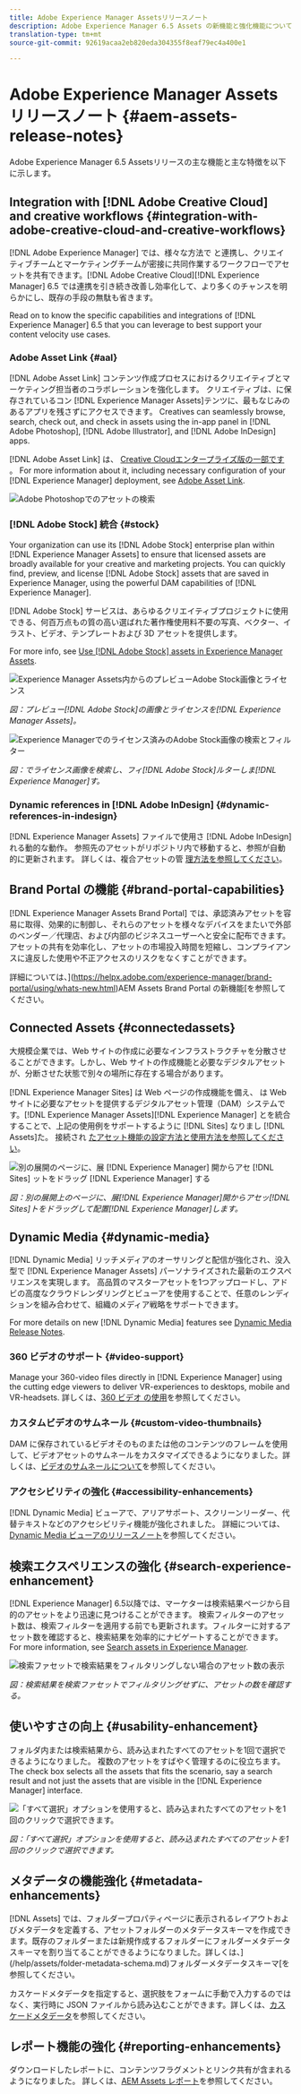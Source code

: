 ```yaml
---
title: Adobe Experience Manager Assetsリリースノート
description: Adobe Experience Manager 6.5 Assets の新機能と強化機能について説明します。
translation-type: tm+mt
source-git-commit: 92619acaa2eb820eda304355f8eaf79ec4a400e1

---
```



# Adobe Experience Manager Assetsリリースノート {#aem-assets-release-notes}

Adobe Experience Manager 6.5 Assetsリリースの主な機能と主な特徴を以下に示します。

## Integration with [!DNL Adobe Creative Cloud] and creative workflows {#integration-with-adobe-creative-cloud-and-creative-workflows}

[!DNL Adobe Experience Manager] では、様々な方法で と連携し、クリエイティブチームとマーケティングチームが密接に共同作業するワークフローでアセットを共有できます。[!DNL Adobe Creative Cloud][!DNL Experience Manager] 6.5 では連携を引き続き改善し効率化して、より多くのチャンスを明らかにし、既存の手段の無駄も省きます。

Read on to know the specific capabilities and integrations of [!DNL Experience Manager] 6.5 that you can leverage to best support your content velocity use cases.

### Adobe Asset Link {#aal}

[!DNL Adobe Asset Link] コンテンツ作成プロセスにおけるクリエイティブとマーケティング担当者のコラボレーションを強化します。 クリエイティブは、に保存されているコン [!DNL Experience Manager Assets]テンツに、最もなじみのあるアプリを残さずにアクセスできます。 Creatives can seamlessly browse, search, check out, and check in assets using the in-app panel in [!DNL Adobe Photoshop], [!DNL Adobe Illustrator], and [!DNL Adobe InDesign] apps.

[!DNL Adobe Asset Link] は、 [Creative Cloudエンタープライズ版の一部です](https://www.adobe.com/creativecloud/business/enterprise.html) 。 For more information about it, including necessary configuration of your [!DNL Experience Manager] deployment, see [Adobe Asset Link](https://helpx.adobe.com/enterprise/using/adobe-asset-link.html).

![Adobe Photoshopでのアセットの検索](assets/asset_search_photoshop.png)

### [!DNL Adobe Stock] 統合 {#stock}

Your organization can use its [!DNL Adobe Stock] enterprise plan within [!DNL Experience Manager Assets] to ensure that licensed assets are broadly available for your creative and marketing projects. You can quickly find, preview, and license [!DNL Adobe Stock] assets that are saved in Experience Manager, using the powerful DAM capabilities of [!DNL Experience Manager].

[!DNL Adobe Stock] サービスは、あらゆるクリエイティブプロジェクトに使用できる、何百万点もの質の高い選ばれた著作権使用料不要の写真、ベクター、イラスト、ビデオ、テンプレートおよび 3D アセットを提供します。

For more info, see [Use [!DNL Adobe Stock] assets in Experience Manager Assets](/help/assets/aem-assets-adobe-stock.md).

![Experience Manager Assets内からのプレビューAdobe Stock画像とライセンス](assets/stock_image_preview_license_options.png)

*図：プレビュー[!DNL Adobe Stock]の画像とライセンスを[!DNL Experience Manager Assets]。*

![Experience Managerでのライセンス済みのAdobe Stock画像の検索とフィルター](assets/aem-search-filters2.jpg)

*図：でライセンス画像を検索し、フィ[!DNL Adobe Stock]ルターしま[!DNL Experience Manager]す。*

### Dynamic references in [!DNL Adobe InDesign] {#dynamic-references-in-indesign}

[!DNL Experience Manager Assets] ファイルで使用さ [!DNL Adobe InDesign] れる動的な動作。 参照先のアセットがリポジトリ内で移動すると、参照が自動的に更新されます。 詳しくは、複合アセットの管 [理方法を参照してください](/help/assets/managing-linked-subassets.md)。

## Brand Portal の機能 {#brand-portal-capabilities}

[!DNL Experience Manager Assets Brand Portal] では、承認済みアセットを容易に取得、効果的に制御し、それらのアセットを様々なデバイスをまたいで外部のベンダー／代理店、および内部のビジネスユーザーへと安全に配布できます。アセットの共有を効率化し、アセットの市場投入時間を短縮し、コンプライアンスに違反した使用や不正アクセスのリスクをなくすことができます。

詳細については、](https://helpx.adobe.com/experience-manager/brand-portal/using/whats-new.html)AEM Assets Brand Portal の新機能[を参照してください。

## Connected Assets {#connectedassets}

大規模企業では、Web サイトの作成に必要なインフラストラクチャを分散させることができます。しかし、Web サイトの作成機能と必要なデジタルアセットが、分断させた状態で別々の場所に存在する場合があります。

[!DNL Experience Manager Sites] は Web ページの作成機能を備え、 は Web サイトに必要なアセットを提供するデジタルアセット管理（DAM）システムです。[!DNL Experience Manager Assets][!DNL Experience Manager] とを統合することで、上記の使用例をサポートするように [!DNL Sites] なりまし [!DNL Assets]た。 接続され [たアセット機能の設定方法と使用方法を参照してください](/help/assets/use-assets-across-connected-assets-instances.md)。

![別の展開のページに、展 [!DNL Experience Manager] 開からアセ [!DNL Sites] ットをドラッグ [!DNL Experience Manager] する](assets/connected-assets-drag-and-drop-only.gif)

*図：別の展開上のページに、展[!DNL Experience Manager]開からアセッ[!DNL Sites]トをドラッグして配置[!DNL Experience Manager]します。*

## Dynamic Media {#dynamic-media}

[!DNL Dynamic Media] リッチメディアのオーサリングと配信が強化され、没入型で [!DNL Experience Manager Assets] パーソナライズされた最新のエクスペリエンスを実現します。 高品質のマスターアセットを1つアップロードし、アドビの高度なクラウドレンダリングとビューアを使用することで、任意のレンディションを組み合わせて、組織のメディア戦略をサポートできます。

For more details on new [!DNL Dynamic Media] features see [Dynamic Media Release Notes](https://marketing.adobe.com/resources/help/en_US/s7/release_notes/).

### 360 ビデオのサポート {#video-support}

Manage your 360-video files directly in [!DNL Experience Manager] using the cutting edge viewers to deliver VR-experiences to desktops, mobile and VR-headsets. 詳しくは、[360 ビデオ の使用](/help/assets/360-video.md)を参照してください。

### カスタムビデオのサムネール {#custom-video-thumbnails}

DAM に保存されているビデオそのものまたは他のコンテンツのフレームを使用して、ビデオアセットのサムネールをカスタマイズできるようになりました。詳しくは、[ビデオのサムネールについて](/help/assets/video.md#about-video-thumbnails-in-dynamic-media-scene-mode)を参照してください。

### アクセシビリティの強化 {#accessibility-enhancements}

[!DNL Dynamic Media] ビューアで、アリアサポート、スクリーンリーダー、代替テキストなどのアクセシビリティ機能が強化されました。 詳細については、[Dynamic Media ビューアのリリースノート](https://marketing.adobe.com/resources/help/en_US/s7/viewers_ref/index.html)を参照してください。

## 検索エクスペリエンスの強化 {#search-experience-enhancement}

[!DNL Experience Manager] 6.5以降では、マーケターは検索結果ページから目的のアセットをより迅速に見つけることができます。 検索フィルターのアセット数は、検索フィルターを適用する前でも更新されます。フィルターに対するアセット数を確認すると、検索結果を効率的にナビゲートすることができます。For more information, see [Search assets in Experience Manager](../assets/search-assets.md).

![検索ファセットで検索結果をフィルタリングしない場合のアセット数の表示](/help/assets/assets/asset_search_results_in_facets_filters.png)

*図：検索結果を検索ファセットでフィルタリングせずに、アセットの数を確認する。*

## 使いやすさの向上 {#usability-enhancement}

フォルダ内または検索結果から、読み込まれたすべてのアセットを1回で選択できるようになりました。 複数のアセットをすばやく管理するのに役立ちます。The check box selects all the assets that fits the scenario, say a search result and not just the assets that are visible in the [!DNL Experience Manager] interface.

![「すべて選択」オプションを使用すると、読み込まれたすべてのアセットを1回のクリックで選択できます。](assets/select-all-in-aem-assets.gif)

*図：「すべて選択」オプションを使用すると、読み込まれたすべてのアセットを1回のクリックで選択できます。*

## メタデータの機能強化 {#metadata-enhancements}

[!DNL Assets] では、フォルダープロパティページに表示されるレイアウトおよびメタデータを定義する、アセットフォルダーのメタデータスキーマを作成できます。既存のフォルダーまたは新規作成するフォルダーにフォルダーメタデータスキーマを割り当てることができるようになりました。詳しくは、](/help/assets/folder-metadata-schema.md)フォルダーメタデータスキーマ[を参照してください。

カスケードメタデータを指定すると、選択肢をフォームに手動で入力するのではなく、実行時に JSON ファイルから読み込むことができます。詳しくは、[カスケードメタデータ](/help/assets/cascading-metadata.md)を参照してください。

## レポート機能の強化 {#reporting-enhancements}

ダウンロードしたレポートに、コンテンツフラグメントとリンク共有が含まれるようになりました。 詳しくは、[AEM Assets レポート](/help/assets/asset-reports.md)を参照してください。
